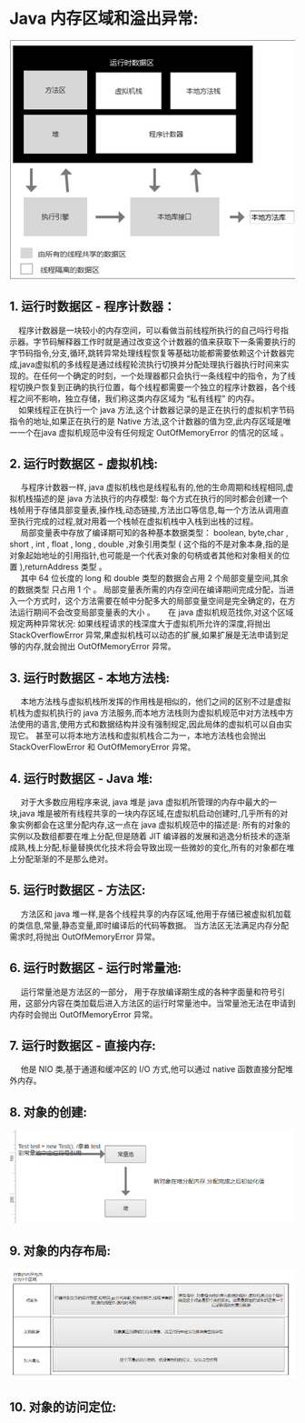 # Java 内存区域和溢出异常:
![avatar](./static/java虚拟机运行的数据区.png)

## 1. 运行时数据区 -  程序计数器：
&nbsp;&nbsp;&nbsp;&nbsp;程序计数器是一块较小的内存空间，可以看做当前线程所执行的自己吗行号指示器。字节码解释器工作时就是通过改变这个计数器的值来获取下一条需要执行的字节码指令,分支,循环,跳转异常处理线程恢复等基础功能都需要依赖这个计数器完成,java虚拟机的多线程是通过线程轮流执行切换并分配处理执行器执行时间来实现的。在任何一个确定的时刻，一个处理器都只会执行一条线程中的指令，为了线程切换户恢复到正确的执行位置，每个线程都需要一个独立的程序计数器，各个线程之间不影响，独立存储，我们称这类内存区域为 “私有线程” 的内存。   
&nbsp;&nbsp;&nbsp;&nbsp;如果线程正在执行一个 java 方法,这个计数器记录的是正在执行的虚拟机字节码指令的地址,如果正在执行的是 Native 方法,这个计数器的值为空,此内存区域是唯一一个在java 虚拟机规范中没有任何规定 OutOfMemoryError 的情况的区域 。       

## 2. 运行时数据区 -  虚拟机栈:   
&nbsp;&nbsp;&nbsp;&nbsp; 与程序计数器一样, java 虚拟机栈也是线程私有的,他的生命周期和线程相同,虚拟机栈描述的是 java 方法执行的内存模型: 每个方式在执行的同时都会创建一个栈帧用于存储具部变量表,操作栈,动态链接,方法出口等信息,每一个方法从调用直至执行完成的过程,就对用着一个栈帧在虚拟机栈中入栈到出栈的过程。      
&nbsp;&nbsp;&nbsp;&nbsp;  局部变量表中存放了编译期可知的各种基本数据类型： boolean, byte,char , short , int , float , long , double ,对象引用类型 ( 这个指的不是对象本身,指的是对象起始地址的引用指针,也可能是一个代表对象的句柄或者其他和对象相关的位置 ),returnAddress 类型 。   
&nbsp;&nbsp;&nbsp;&nbsp; 其中 64 位长度的 long 和 double 类型的数据会占用 2 个局部变量空间,其余的数据类型 只占用 1 个 。 局部变量表所需的内存空间在编译期间完成分配，当进入一个方式时，这个方法需要在帧中分配多大的局部变量空间是完全确定的，在方法运行期间不会改变局部变量表的大小 。
&nbsp;&nbsp;&nbsp;&nbsp; 在 java 虚拟机规范找你,对这个区域规定两种异常状况: 如果线程请求的栈深度大于虚拟机所允许的深度,将抛出 StackOverflowError 异常,果虚拟机栈可以动态的扩展,如果扩展是无法申请到足够的内存,就会抛出 OutOfMemoryError 异常。

## 3. 运行时数据区 -  本地方法栈: 
&nbsp;&nbsp;&nbsp;&nbsp; 本地方法栈与虚拟机栈所发挥的作用栈是相似的，他们之间的区别不过是虚拟机栈为虚拟机执行的 java 方法服务,而本地方法栈则为虚拟机规范中对方法栈中方法使用的语言,使用方式和数据结构并没有强制规定,因此局体的虚拟机可以自由实现它。 甚至可以将本地方法栈和虚拟机栈合二为一，本地方法栈也会抛出 StackOverFlowError 和 OutOfMemoryError 异常。

## 4. 运行时数据区 -  Java 堆: 
&nbsp;&nbsp;&nbsp;&nbsp;  对于大多数应用程序来说, java 堆是 java 虚拟机所管理的内存中最大的一块,java 堆是被所有线程共享的一块内存区域,在虚拟机启动创建时,几乎所有的对象实例都会在这里分配内存,这一点在 java 虚拟机规范中的描述是: 所有的对象的实例以及数组都要在堆上分配,但是随着 JIT 编译器的发展和逃逸分析技术的逐渐成熟,栈上分配,标量替换优化技术将会导致出现一些微妙的变化,所有的对象都在堆上分配渐渐的不是那么绝对。

## 5. 运行时数据区 -  方法区: 
&nbsp;&nbsp;&nbsp;&nbsp;  方法区和 java 堆一样,是各个线程共享的内存区域,他用于存储已被虚拟机加载的类信息,常量,静态变量,即时编译后的代码等数据。 当方法区无法满足内存分配需求时,将抛出 OutOfMemoryError 异常。

## 6. 运行时数据区 -  运行时常量池: 
&nbsp;&nbsp;&nbsp;&nbsp;  运行常量池是方法区的一部分， 用于存放编译期生成的各种字面量和符号引用，这部分内容在类加载后进入方法区的运行时常量池中。当常量池无法在申请到内存时会抛出 OutOfMemoryError 异常。

## 7. 运行时数据区 -  直接内存: 
&nbsp;&nbsp;&nbsp;&nbsp; 他是 NIO 类,基于通道和缓冲区的 I/O 方式,他可以通过 native 函数直接分配堆外内存。

## 8. 对象的创建: 
![avatar](./static/对象的创建.png)

## 9. 对象的内存布局: 
![avatar](./static/对象的内存布局.png)

## 10. 对象的访问定位: 